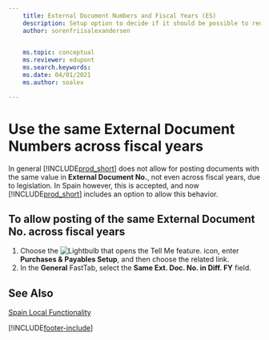 ```yaml
---
    title: External Document Numbers and Fiscal Years (ES)
    description: Setup option to decide if it should be possible to reuse External Document Numbers across fiscal years in the Spanish version of Business Central.
    author: sorenfriisalexandersen

    
    ms.topic: conceptual
    ms.reviewer: edupont
    ms.search.keywords:
    ms.date: 04/01/2021
    ms.author: soalex

---
```

# Use the same External Document Numbers across fiscal years

In general [!INCLUDE[prod_short](../../includes/prod_short.md)] does not allow for posting documents with the same value in **External Document No.**, not even across fiscal years, due to legislation. In Spain however, this is accepted, and now [!INCLUDE[prod_short](../../includes/prod_short.md)] includes an option to allow this behavior.  

## To allow posting of the same **External Document No.** across fiscal years

1. Choose the ![Lightbulb that opens the Tell Me feature.](../../media/ui-search/search_small.png "Tell me what you want to do") icon, enter **Purchases & Payables Setup**, and then choose the related link.  
2. In the **General** FastTab, select the **Same Ext. Doc. No. in Diff. FY** field.

## See Also

[Spain Local Functionality](spain-local-functionality.md)


[!INCLUDE[footer-include](../../includes/footer-banner.md)]